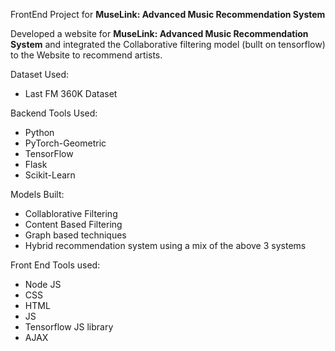 FrontEnd Project for **MuseLink: Advanced Music Recommendation System**

Developed a website for **MuseLink: Advanced Music Recommendation System** and integrated the Collaborative filtering model (bullt on tensorflow) to the Website to recommend artists.

Dataset Used:
* Last FM 360K Dataset

Backend Tools Used:
 * Python
 * PyTorch-Geometric
 * TensorFlow
 * Flask
 * Scikit-Learn

Models Built:
* Collablorative Filtering
* Content Based Filtering
* Graph based techniques
* Hybrid recommendation system using a mix of the above 3 systems

Front End Tools used:
* Node JS
* CSS
* HTML
* JS
* Tensorflow JS library
* AJAX
